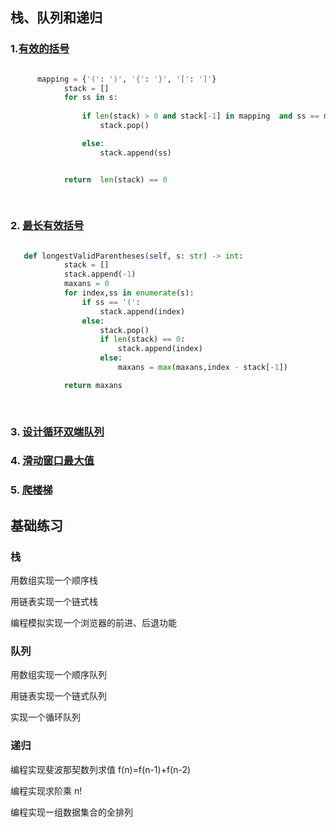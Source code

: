 ## 栈、队列和递归

### 1.[有效的括号](https://leetcode-cn.com/problems/valid-parentheses/) 




```python

      mapping = {'(': ')', '{': '}', '[': ']'}
            stack = []
            for ss in s:
             
                if len(stack) > 0 and stack[-1] in mapping  and ss == mapping[stack[-1]]:
                    stack.pop()

                else:
                    stack.append(ss)


            return  len(stack) == 0
            
                  
```



### 2. [最长有效括号](https://leetcode-cn.com/problems/longest-valid-parentheses/) 



``` python

   def longestValidParentheses(self, s: str) -> int:
            stack = []
            stack.append(-1)
            maxans = 0
            for index,ss in enumerate(s):
                if ss == '(':
                    stack.append(index)
                else:
                    stack.pop()
                    if len(stack) == 0:
                        stack.append(index)
                    else:
                        maxans = max(maxans,index - stack[-1])

            return maxans
            
            
```


### 3. [设计循环双端队列 ](https://leetcode-cn.com/problems/design-circular-deque/)


### 4. [滑动窗口最大值](https://leetcode-cn.com/problems/sliding-window-maximum/) 


### 5. [爬楼梯](https://leetcode-cn.com/problems/climbing-stairs/) 




## 基础练习

### 栈


用数组实现一个顺序栈

用链表实现一个链式栈

编程模拟实现一个浏览器的前进、后退功能

### 队列

用数组实现一个顺序队列

用链表实现一个链式队列

实现一个循环队列

### 递归


编程实现斐波那契数列求值 f(n)=f(n-1)+f(n-2)

编程实现求阶乘 n!

编程实现一组数据集合的全排列